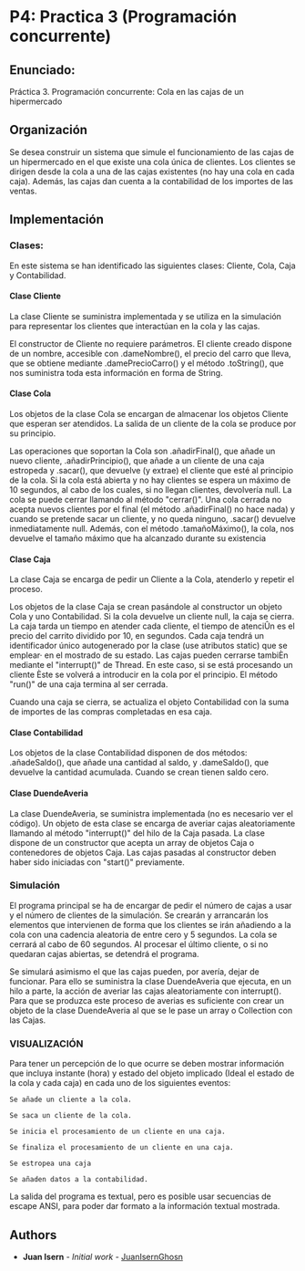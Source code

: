 # P4: Practica 3 (Programación concurrente)

## Enunciado:

Práctica 3. Programación concurrente: Cola en las cajas de un hipermercado

## Organización

Se desea construir un sistema que simule el funcionamiento de las cajas de un hipermercado en el que existe una cola única de clientes. Los clientes se dirigen desde la cola a una de las cajas existentes (no hay una cola en cada caja). Además, las cajas dan cuenta a la contabilidad de los importes de las ventas.

## Implementación

### Clases:

En este sistema se han identificado las siguientes clases: Cliente, Cola, Caja y Contabilidad.

#### Clase Cliente
La clase Cliente se suministra implementada y se utiliza en la simulación para representar los clientes que interactúan en la cola y las cajas.

El constructor de Cliente no requiere parámetros. El cliente creado dispone de un nombre, accesible con .dameNombre(), el precio del carro que lleva, que se obtiene mediante .damePrecioCarro() y el método .toString(), que nos suministra toda esta información en forma de String.

#### Clase Cola
Los objetos de la clase Cola se encargan de almacenar los objetos Cliente que esperan ser atendidos. La salida de un cliente de la cola se produce por su principio.

Las operaciones que soportan la Cola son .añadirFinal(), que añade un nuevo cliente, .añadirPrincipio(), que añade a un cliente de una caja estropeda y .sacar(), que devuelve (y extrae) el cliente que esté al principio de la cola. Si la cola está abierta y no hay clientes se espera un máximo de 10 segundos, al cabo de los cuales, si no llegan clientes, devolvería null. La cola se puede cerrar llamando al método "cerrar()". Una cola cerrada no acepta nuevos clientes por el final (el método .añadirFinal() no hace nada) y cuando se pretende sacar un cliente, y no queda ninguno, .sacar() devuelve inmediatamente null. Además, con el método .tamañoMáximo(), la cola, nos devuelve el tamaño máximo que ha alcanzado durante su existencia

#### Clase Caja
La clase Caja se encarga de pedir un Cliente a la Cola, atenderlo y repetir el proceso.

Los objetos de la clase Caja se crean pasándole al constructor un objeto Cola y uno Contabilidad. Si la cola devuelve un cliente null, la caja se cierra. La caja tarda un tiempo en atender cada cliente, el tiempo de atenciÛn es el precio del carrito dividido por 10, en segundos. Cada caja tendrá un identificador único autogenerado por la clase (use atributos static) que se emplear· en el mostrado de su estado. Las cajas pueden cerrarse tambiÈn mediante el "interrupt()" de Thread. En este caso, si se está procesando un cliente Èste se volverá a introducir en la cola por el principio. El método "run()" de una caja termina al ser cerrada.

Cuando una caja se cierra, se actualiza el objeto Contabilidad con la suma de importes de las compras completadas en esa caja.

#### Clase Contabilidad
Los objetos de la clase Contabilidad disponen de dos métodos: .añadeSaldo(), que añade una cantidad al saldo, y .dameSaldo(), que devuelve la cantidad acumulada. Cuando se crean tienen saldo cero.

#### Clase DuendeAveria
La clase DuendeAveria, se suministra implementada (no es necesario ver el código). Un objeto de esta clase se encarga de averiar cajas aleatoriamente llamando al método "interrupt()" del hilo de la Caja pasada. La clase dispone de un constructor que acepta un array de objetos Caja o contenedores de objetos Caja. Las cajas pasadas al constructor deben haber sido iniciadas con "start()" previamente.

### Simulación
El programa principal se ha de encargar de pedir el número de cajas a usar y el número de clientes de la simulación. Se crearán y arrancarán los elementos que intervienen de forma que los clientes se irán añadiendo a la cola con una cadencia aleatoria de entre cero y 5 segundos. La cola se cerrará al cabo de 60 segundos. Al procesar el último cliente, o si no quedaran cajas abiertas, se detendrá el programa.

Se simulará asimismo el que las cajas pueden, por avería, dejar de funcionar. Para ello se suministra la clase DuendeAveria que ejecuta, en un hilo a parte, la acción de averiar las cajas aleatoriamente con interrupt(). Para que se produzca este proceso de averias es suficiente con crear un objeto de la clase DuendeAveria al que se le pase un array o Collection con las Cajas.

### VISUALIZACIÓN

Para tener un percepción de lo que ocurre se deben mostrar información que incluya instante (hora) y estado del objeto implicado (Ideal el estado de la cola y cada caja) en cada uno de los siguientes eventos:

```
Se añade un cliente a la cola.

Se saca un cliente de la cola.

Se inicia el procesamiento de un cliente en una caja.

Se finaliza el procesamiento de un cliente en una caja.

Se estropea una caja

Se añaden datos a la contabilidad.
```

La salida del programa es textual, pero es posible usar secuencias de escape ANSI, para poder dar formato a la información textual mostrada.

## Authors
* **Juan Isern** - *Initial work* - [JuanIsernGhosn](https://github.com/JuanIsernGhosn/)
